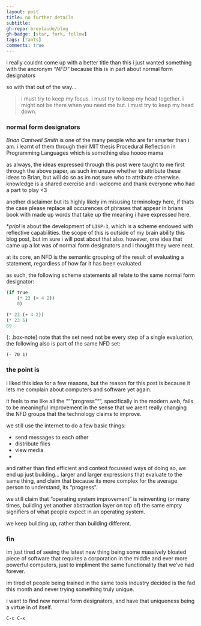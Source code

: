 ```yaml
---
layout: post
title: no further details
subtitle: 
gh-repo: breylaude/blog
gh-badge: [star, fork, follow]
tags: [rants]
comments: true
---
```


i really couldnt come up with a better title than this i just wanted something with the ancronym *“NFD”* because this is in part about normal form designators

so with that out of the way...

> i must try to keep my focus. i must try to keep my head together. i might not be there when you need me but. i must try to keep my head down.

### normal form designators

*Brian Cantwell Smith* is one of the many people who are far smarter than i am. i learnt of them through their MIT thesis Procedural Reflection in Programming Languages which is something else hoooo mama

as always, the ideas expressed through this post were taught to me first through the above paper, as such im unsure whether to attribute these ideas to Brian, but will do so as im not sure who to attribute otherwise. knowledge is a shared exercise and i welcome and thank everyone who had a part to play <3

another disclaimer but its highly likely im misusing terminology here, if thats the case please replace all occurences of phrases that appear in brians book with made up words that take up the meaning i have expressed here.

**pripl* is about the development of `LISP-3`, which is a scheme endowed with reflective capabilities. the scope of this is outside of my brain ability this blog post, but im sure i will post about that also. however, one idea that came up a lot was of normal form designators and i thought they were neat.

at its core, an NFD is the semantic grouping of the result of evaluating a statement, regardless of how far it has been evaluated.

as such, the following scheme statements all relate to the same normal form designator:

```haskell
(if true
    (* 23 (+ 4 2))
    0)

(* 23 (+ 4 2))
(* 23 6)
69
```
{: .box-note}
note that the set need not be every step of a single evaluation, the following also is part of the same NFD set:

`(- 70 1)`

### the point is

i liked this idea for a few reasons, but the reason for this post is because it lets me complain about computers and software yet again.

it feels to me like all the “““progress”““, specifically in the modern web, fails to be meaningful improvement in the sense that we arent really changing the NFD groups that the technology claims to improve.

we still use the internet to do a few basic things:

- send messages to each other
- distribute files
- view media
- 
and rather than find efficient and context focussed ways of doing so, we end up just building… larger and larger expressions that evaluate to the same thing, and claim that because its more complex for the average person to understand, its “progress”.

we still claim that “operating system improvement” is reinventing (or many times, building yet another abstraction layer on top of) the same empty signifiers of what people expect in an operating system.

we keep building up, rather than building different.

### fin

im just tired of seeing the latest new thing being some massively bloated piece of software that requires a corporation in the middle and ever more powerful computers, just to impliment the same functionality that we’ve had forever.

im tired of people being trained in the same tools industry decided is the fad this month and never trying something truly unique.

i want to find new normal form designators, and have that uniqueness being a virtue in of itself.

`C-c C-x`

